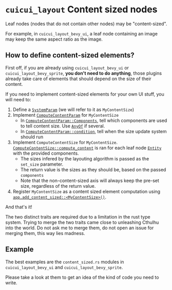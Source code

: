 # `cuicui_layout` Content sized nodes

Leaf nodes (nodes that do not contain other nodes) may be "content-sized".

For example, in `cuicui_layout_bevy_ui`, a leaf node containing an image may
keep the same aspect ratio as the image.

## How to define content-sized elements?

First off, if you are already using `cuicui_layout_bevy_ui` or
`cuicui_layout_bevy_sprite`, **you don't need to do anything**, those plugins
already take care of elements that should depend on the size of their content.

If you need to implement content-sized elements for your own UI stuff, you will
need to:

1. Define a [`SystemParam`] (we will refer to it as `MyContentSize`)
2. Implement [`ComputeContentParam`] for `MyContentSize`
    - In [`ComputeContentParam::Components`], tell which components are used to
      tell content size. Use [`AnyOf`] if several.
    - In [`ComputeContentParam::condition`], tell when the size update system should run
3. Implement `ComputeContentSize` for `MyContentSize`. [`ComputeContentSize::compute_content`]
     is ran for each leaf node [`Entity`] with the provided components.
    - The sizes infered by the layouting algorithm is passed as the `set_size`
      parameter.
    - The return value is the sizes as they should be, based on the passed `components`
    - Note that the non-content-sized axis will always keep the pre-set size, regardless
      of the return value.
4. Register `MyContentSize` as a content sized element computation using
   [`app.add_content_sized::<MyContentSize>()`][`AppContentSizeExt::add_content_sized`].

And that's it!

The two distinct traits are required due to a limitation in the rust type system.
Trying to merge the two traits came close to unleashing Cthulhu into the world.
Do not ask me to merge them, do not open an issue for merging them, this way
lies madness.

## Example

The best examples are the `content_sized.rs` modules in `cuicui_layout_bevy_ui`
and `cuicui_layout_bevy_sprite`.

Please take a look at them to get an idea of the kind of code you need to write.

[`AnyOf`]: https://docs.rs/bevy/0.12/bevy/ecs/prelude/struct.AnyOf.html
[`AppContentSizeExt::add_content_sized`]: https://docs.rs/cuicui_layout/0.10.2/cuicui_layout/content_sized/trait.AppContentSizeExt.html#tymethod.add_content_sized
[`ComputeContentParam`]: https://docs.rs/cuicui_layout/0.10.2/cuicui_layout/content_sized/trait.ComputeContentParam.html
[`ComputeContentParam::Components`]: https://docs.rs/cuicui_layout/0.10.2/cuicui_layout/content_sized/trait.ComputeContentParam.html#associatedtype.Components
[`ComputeContentParam::condition`]: https://docs.rs/cuicui_layout/0.10.2/cuicui_layout/content_sized/trait.ComputeContentParam.html#tymethod.condition
[`ComputeContentSize::compute_content`]: https://docs.rs/cuicui_layout/0.10.2/cuicui_layout/content_sized/trait.ComputeContentSize.html#tymethod.compute_content
[`Entity`]: https://docs.rs/bevy/0.12/bevy/ecs/prelude/struct.Entity.html
[`SystemParam`]: https://docs.rs/bevy/0.12/bevy/ecs/system/trait.SystemParam.html
